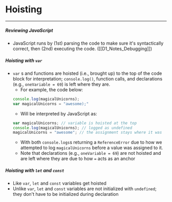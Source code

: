 # Hoisting
---
##### Reviewing JavaScript
- JavaScript runs by (1st) parsing the code to make sure it's syntactically correct, then (2nd) executing the code. ([[D1_Notes_Debugging]])


##### Hoisting with `var`
- `var` s and functions are hoisted (i.e., brought up) to the top of the code block for interpretation; `console.log()`, function calls, and declarations (e.g., `oneVariable = 69`) is left where they are.
	- For example, the code below:
	```js
	console.log(magicalUnicorns);
	var magicalUnicorns = "awesome);"
	```
	- Will be interpreted by JavaScript as:
	```js
	var magicalUnicorns; // variable is hoisted at the top
	console.log(magicalUnicorns); // logged as undefined
	magicalUnicorns = "awesome"; // the assignment stays where it was
	```
	- With both `console.logs`s returning a `ReferenceError` due to how we attempted to log `magicalUnicorns` before a value was assigned to it.
	- Note that declarations (e.g., `oneVariable = 69`) are not hoisted and are left where they are due to how `=` acts as an anchor


##### Hoisting with `let` and `const`
- Like `var`, `let` and `const` variables get hoisted
- Unlike `var`, `let` and `const` variables are not initialized with `undefined`; they don't have to be initialized during declaration